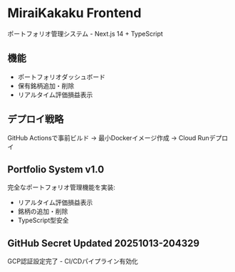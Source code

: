 # MiraiKakaku Frontend

ポートフォリオ管理システム - Next.js 14 + TypeScript

## 機能
- ポートフォリオダッシュボード
- 保有銘柄追加・削除
- リアルタイム評価損益表示


## デプロイ戦略

GitHub Actionsで事前ビルド → 最小Dockerイメージ作成 → Cloud Runデプロイ

## Portfolio System v1.0

完全なポートフォリオ管理機能を実装:
- リアルタイム評価損益表示
- 銘柄の追加・削除
- TypeScript型安全

## GitHub Secret Updated 20251013-204329

GCP認証設定完了 - CI/CDパイプライン有効化
